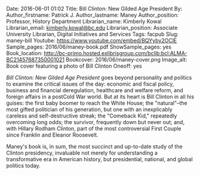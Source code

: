 Date: 2016-06-01 01:02
Title: Bill Clinton: New Gilded Age President
By: 
Author_firstname: Patrick J.
Author_lastname:  Maney
Author_position: Professor, History Department 
Librarian_name: Kimberly Kowal
Librarian_email: kimberly.kowal@bc.edu
Librarian_position: Associate University Librarian, Digital Initiatives and Services
Tags: facpub
Slug: maney-bill
Youtube: https://www.youtube.com/embed/BQYyby2OClE
Sample_pages: 2016/06/maney-book.pdf
ShowSample_pages: yes
Book_location: http://bc-primo.hosted.exlibrisgroup.com/bclib:bcl:ALMA-BC21457687350001021
Bookcover: 2016/06/maney-cover.png
Image_alt: Book cover featuring a photo of Bill Clinton
Oneoff: yes

<em>Bill Clinton: New Gilded Age President</em> goes beyond personality and politics to examine the critical issues of the day: economic and fiscal policy, business and financial deregulation, healthcare and welfare reform, and foreign affairs in a postCold War world. But at its heart is Bill Clinton in all his guises: the first baby boomer to reach the White House; the "natural"&#8211;the most gifted politician of his generation, but one with an inexplicably careless and self-destructive streak; the "Comeback Kid," repeatedly overcoming long odds; the survivor, frequently down but never out; and, with Hillary Rodham Clinton, part of the most controversial First Couple since Franklin and Eleanor Roosevelt.

Maney's book is, in sum, the most succinct and up-to-date study of the Clinton presidency, invaluable not merely for understanding a transformative era in American history, but presidential, national, and global politics today.

<!--<em>View a <a href="http://library.bc.edu/theme/img/facpub/2015/XX/NAME-guide.pdf">guide of selected resources (PDF)</a> on this topic available through the Libraries. </em>-->